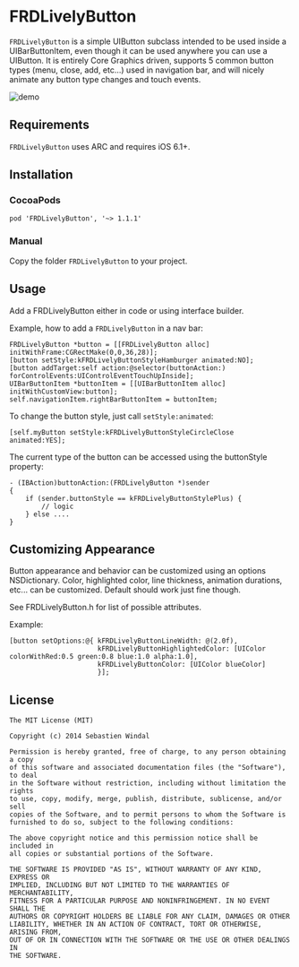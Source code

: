 # FRDLivelyButton

`FRDLivelyButton` is a simple UIButton subclass intended to be used inside a UIBarButtonItem,
even though it can be used anywhere you can use a UIButton. 
It is entirely Core Graphics driven, supports 5 common button types (menu, close, add, etc...)
used in navigation bar, and will nicely animate any button type changes and touch events.

![demo](images/screenshot.gif)

## Requirements

`FRDLivelyButton` uses ARC and requires iOS 6.1+.


## Installation

### CocoaPods

`pod 'FRDLivelyButton', '~> 1.1.1'`

### Manual

Copy the folder `FRDLivelyButton` to your project.

## Usage

Add a FRDLivelyButton either in code or using interface builder.

Example, how to add a ```FRDLivelyButton``` in a nav bar:

``` objc
FRDLivelyButton *button = [[FRDLivelyButton alloc] initWithFrame:CGRectMake(0,0,36,28)];
[button setStyle:kFRDLivelyButtonStyleHamburger animated:NO];
[button addTarget:self action:@selector(buttonAction:) forControlEvents:UIControlEventTouchUpInside];
UIBarButtonItem *buttonItem = [[UIBarButtonItem alloc] initWithCustomView:button];
self.navigationItem.rightBarButtonItem = buttonItem;
```

To change the button style, just call ```setStyle:animated```:

``` objc
[self.myButton setStyle:kFRDLivelyButtonStyleCircleClose animated:YES];
```

The current type of the button can be accessed using the buttonStyle property:

``` objc
- (IBAction)buttonAction:(FRDLivelyButton *)sender
{
    if (sender.buttonStyle == kFRDLivelyButtonStylePlus) {
    	// logic
    } else ....
}
```


## Customizing Appearance

Button appearance and behavior can be customized using an options NSDictionary. Color, highlighted color, line thickness, animation 
durations, etc... can be customized. Default should work just fine though.

See FRDLivelyButton.h for list of possible attributes.

Example:

``` objc
[button setOptions:@{ kFRDLivelyButtonLineWidth: @(2.0f),
                      kFRDLivelyButtonHighlightedColor: [UIColor colorWithRed:0.5 green:0.8 blue:1.0 alpha:1.0],
                      kFRDLivelyButtonColor: [UIColor blueColor]
                      }];
```


## License

    The MIT License (MIT)

    Copyright (c) 2014 Sebastien Windal

    Permission is hereby granted, free of charge, to any person obtaining a copy
    of this software and associated documentation files (the "Software"), to deal
    in the Software without restriction, including without limitation the rights
    to use, copy, modify, merge, publish, distribute, sublicense, and/or sell
    copies of the Software, and to permit persons to whom the Software is
    furnished to do so, subject to the following conditions:

    The above copyright notice and this permission notice shall be included in
    all copies or substantial portions of the Software.

    THE SOFTWARE IS PROVIDED "AS IS", WITHOUT WARRANTY OF ANY KIND, EXPRESS OR
    IMPLIED, INCLUDING BUT NOT LIMITED TO THE WARRANTIES OF MERCHANTABILITY,
    FITNESS FOR A PARTICULAR PURPOSE AND NONINFRINGEMENT. IN NO EVENT SHALL THE
    AUTHORS OR COPYRIGHT HOLDERS BE LIABLE FOR ANY CLAIM, DAMAGES OR OTHER
    LIABILITY, WHETHER IN AN ACTION OF CONTRACT, TORT OR OTHERWISE, ARISING FROM,
    OUT OF OR IN CONNECTION WITH THE SOFTWARE OR THE USE OR OTHER DEALINGS IN
    THE SOFTWARE.


